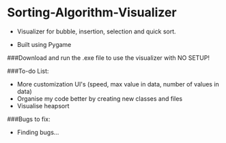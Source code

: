 # Sorting-Algorithm-Visualizer
- Visualizer for bubble, insertion, selection and quick sort.

- Built using Pygame

###Download and run the .exe file to use the visualizer with NO SETUP!

###To-do List:
- More customization UI's (speed, max value in data, number of values in data)
- Organise my code better by creating new classes and files
- Visualise heapsort

###Bugs to fix:
- Finding bugs...
